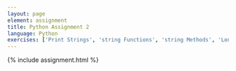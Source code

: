 ```yaml
---
layout: page
element: assignment
title: Python Assignment 2
language: Python
exercises: ['Print Strings', 'string Functions', 'string Methods', 'Long Strings', 'GC Content 1', 'Split Strings']
---
```


{% include assignment.html %}
